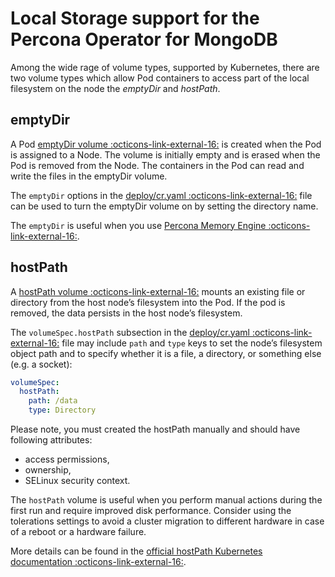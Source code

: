 # Local Storage support for the Percona Operator for MongoDB

Among the wide rage of volume types, supported by Kubernetes, there are two
volume types which allow Pod containers to access part of the local filesystem
on the node the *emptyDir* and *hostPath*.

## emptyDir

A Pod [emptyDir volume  :octicons-link-external-16:](https://kubernetes.io/docs/concepts/storage/volumes/#emptydir)
is created when the Pod is assigned to a Node. The volume is initially empty and
is erased when the Pod is removed from the Node. The containers in the Pod can
read and write the files in the emptyDir volume.

The `emptyDir` options in the [deploy/cr.yaml  :octicons-link-external-16:](https://github.com/percona/percona-server-mongodb-operator/blob/main/deploy/cr.yaml)
file can be used to turn the emptyDir volume on by setting the directory name.

The `emptyDir` is useful when you use [Percona Memory Engine  :octicons-link-external-16:](https://www.percona.com/doc/percona-server-for-mongodb/LATEST/inmemory.html).

## hostPath

A [hostPath volume  :octicons-link-external-16:](https://kubernetes.io/docs/concepts/storage/volumes/#hostpath)
mounts an existing file or directory from the host node’s filesystem into
the Pod. If the pod is removed, the data persists in the host node’s filesystem.

The `volumeSpec.hostPath` subsection in the
[deploy/cr.yaml  :octicons-link-external-16:](https://github.com/percona/percona-server-mongodb-operator/blob/main/deploy/cr.yaml)
file may include `path` and `type` keys to set the node’s filesystem object
path and to specify whether it is a file, a directory, or something else (e.g.
a socket):

```yaml
volumeSpec:
  hostPath:
    path: /data
    type: Directory
```

Please note, you must created the hostPath manually and should have following
attributes:

* access permissions,
* ownership,
* SELinux security context.

The `hostPath` volume is useful when you perform manual actions
during the first run and require improved disk performance.
Consider using the tolerations settings to avoid a cluster migration to
different hardware in case of a reboot or a hardware failure.

More details can be found in the [official hostPath Kubernetes documentation  :octicons-link-external-16:](https://kubernetes.io/docs/concepts/storage/volumes/#hostpath).
